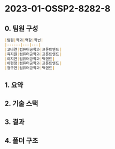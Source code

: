 # 2023-01-OSSP2-8282-8
## 0. 팀원 구성
```markdown
|팀원|학과|역할|학번|
|------|---|---|
|고나연|컴퓨터공학과|프론트엔드|
|육지원|컴퓨터공학과|프론트엔드|
|이지연|컴퓨터공학과|백엔드|
|이현정|컴퓨터공학과|프론트엔드|
|정구연|컴퓨터공학과|백엔드|
```

## 1. 요약
## 2. 기술 스택
## 3. 결과
## 4. 폴더 구조
